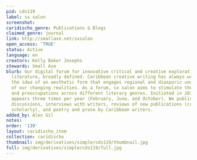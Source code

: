 ```yaml
---
pid: cds119
label: sx salon
screenshot: 
caridischo_genre: Publications & Blogs
claimed_genre: journal
link: http://smallaxe.net/sxsalon
open_access: 'TRUE'
status: Active
language: en
creators: Kelly Baker Josephs
stewards: Small Axe
blurb: Our digital forum for innovative critical and creative explorations of Caribbean
  literature, broadly defined. Caribbean creative writing has always wrestled with
  the idea of an aesthetic form that engages regional and diasporic understandings
  of our changing realities. As a forum, sx salon aims to stimulate these sensibilities
  and preoccupations across different literary genres. Initiated in 2010, sx salon
  appears three times per year (February, June, and October). We publish literary
  discussions, interviews with writers, reviews of new publications (creative and
  scholarly), and poetry and prose by Caribbean writers.
added_by: Alex Gil
notes: 
order: '139'
layout: caridischo_item
collection: caridischo
thumbnail: img/derivatives/simple/cds119/thumbnail.jpg
full: img/derivatives/simple/cds119/full.jpg
---
```

